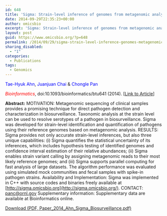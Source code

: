 ```yaml
---
id: 648
title: 'Sigma: Strain-level inference of genomes from metagenomic analysis for biosurveillance.'
date: 2014-09-29T22:35:23+00:00
author: omicsbio
excerpt: 'Sigma: Strain-level inference of genomes from metagenomic analysis for biosurveillance.'
layout: post
guid: https://www.omicsbio.org/?p=648
permalink: /2014/09/29/sigma-strain-level-inference-genomes-metagenomic-analysis-biosurveillance/
sharing_disabled:
  - "1"
categories:
  - Publications
tags:
  - Genomics
---
```

<span style="color: #0000ff;">Tae-Hyuk Ahn</span>, <span style="color: #0000ff;">Juanjuan Chai</span> & <span style="color: #0000ff;">Chongle Pan</span>

<span style="color: #ff0000;"><em>Bioinformatics</em></span>, doi:10.1093/bioinformatics/btu641 (2014). [[Link to Article](http://bioinformatics.oxfordjournals.org/content/early/2014/10/22/bioinformatics.btu641.long)]

<!--more-->

**Abstract:** MOTIVATION: Metagenomic sequencing of clinical samples provides a promising technique for direct pathogen detection and characterization in biosurveillance. Taxonomic analysis at the strain level can be used to resolve serotypes of a pathogen in biosurveillance. Sigma was developed for strain-level identification and quantification of pathogens using their reference genomes based on metagenomic analysis. RESULTS: Sigma provides not only accurate strain-level inferences, but also three unique capabilities: (i) Sigma quantifies the statistical uncertainty of its inferences, which includes hypothesis testing of identified genomes and confidence interval estimation of their relative abundances; (ii) Sigma enables strain variant calling by assigning metagenomic reads to their most likely reference genomes; and (iii) Sigma supports parallel computing for fast analysis of large datasets. The algorithm performance was evaluated using simulated mock communities and fecal samples with spike-in pathogen strains. Availability and Implementation: Sigma was implemented in C++ with source codes and binaries freely available at [http://sigma.omicsbio.org](http://sigma.omicsbio.org/). CONTACT: panc@ornl.gov Supplementary information: Supplementary data are available at Bioinformatics online.

<p class="gde-text">
  <a href="https://www.omicsbio.org/wp-content/uploads/2014/11/Paper_2014_Ahn_Sigma_Biosurveillance.pdf" class="gde-link" onClick="_gaq.push(['_trackEvent', 'Google Doc Embedder', 'Download', this.href]);">Download (PDF, Paper_2014_Ahn_Sigma_Biosurveillance.pdf)</a>
</p>

&nbsp;

&nbsp;

&nbsp;